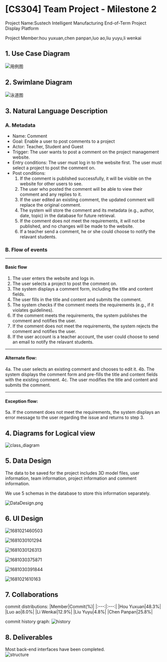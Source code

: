 # [CS304] Team Project - Milestone 2

Project Name:Sustech Intelligent Manufacturing End-of-Term Project Display Platform

Project Member:hou yuxuan,chen panpan,luo ao,liu yuyu,li wenkai

## 1. Use Case Diagram

![用例图](https://user-images.githubusercontent.com/126037509/230762508-6004168f-fb5b-4d7b-bf8c-48600d1ce814.png)

## 2. Swimlane Diagram

![泳道图](https://user-images.githubusercontent.com/126037509/231040958-b63dd2ad-d15d-45ff-8386-392ec7b710d1.png)

## 3. Natural Language Description
### A. Metadata
* Name: Comment
* Goal: Enable a user to post comments to a project
* Actor: Teacher, Student and Guest
* Trigger: The user wants to post a comment on the project management website.
* Entry conditions: The user must log in to the website first. The user must select a project to post the comment on.
* Post conditions:
    1. If the comment is published successfully, it will be visible on the website for other users to see.
    2. The user who posted the comment will be able to view their comment and any replies to it.
    3. If the user edited an existing comment, the updated comment will replace the original comment.
    4. The system will store the comment and its metadata (e.g., author, date, topic) in the database for future retrieval.
    5. If the comment does not meet the requirements, it will not be published, and no changes will be made to the website.
    6. If a teacher send a comment, he or she could choose to notify the relavant students. 
### B. Flow of events
------

#### Basic flow
1. The user enters the website and logs in.
2. The user selects a project to post the comment on.
3. The system displays a comment form, including the title and content fields.
4. The user fills in the title and content and submits the comment.
5. The system checks if the comment meets the requirements (e.g., if it violates guidelines).
6. If the comment meets the requirements, the system publishes the comment and notifies the user.
7. If the comment does not meet the requirements, the system rejects the comment and notifies the user.
8. If the user account is a teacher account, the user could choose to send an email to notify the relavant students.

------
#### Alternate flow:
4a. The user selects an existing comment and chooses to edit it.
4b. The system displays the comment form and pre-fills the title and content fields with the existing comment.
4c. The user modifies the title and content and submits the comment.

------
#### Exception flow:
5a. If the comment does not meet the requirements, the system displays an error message to the user regarding the issue and returns to step 3.

## 4. Diagrams for Logical view
![class_diagram](https://user-images.githubusercontent.com/100055995/230764321-5d602f4b-a7aa-49a1-9d62-708f6b90cd71.png)

## 5. Data Design

The data to be saved for the project includes 3D model files, user information, team information, project information and comment information.

We use 5 schemas in the database to store this information separately.

![DataDesign.png](image/milestone2-233/DataDesign.png)

## 6. UI Design

![1681021460503](image/milestone2-233/1681021460503.png)

![1681030101294](image/milestone2-233/1681030101294.png)

![1681030126313](image/milestone2-233/1681030126313.png)

![1681030375871](image/milestone2-233/1681030375871.png)

![1681030391844](image/milestone2-233/1681030391844.png)

![1681021610163](image/milestone2-233/1681021610163.png)


## 7. Collaborations  
  
commit distributions:
|Member|Commit(%)|
|:---:|:---:|
|Hou Yuxuan|48.3%|
|Luo ao|8.0%|
|Li Wenkai|12.9%|
|Liu Yuyu|4.8%|
|Chen Panpan|25.8%|  
  
commit history graph:
![history](https://user-images.githubusercontent.com/126037509/230761477-6c6e17b2-6cb4-4c48-9678-5ad6277df542.png)

## 8. Deliverables  
Most back-end interfaces have been completed.  
![structure](https://user-images.githubusercontent.com/126037509/230760875-7332c1a6-2b69-47ea-9cb6-17e60311a003.png)
